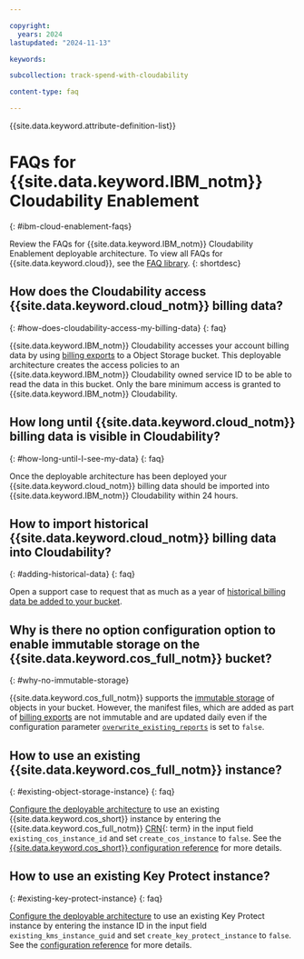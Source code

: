 ```yaml
---

copyright:
  years: 2024
lastupdated: "2024-11-13"

keywords:

subcollection: track-spend-with-cloudability

content-type: faq

---
```




{{site.data.keyword.attribute-definition-list}}



# FAQs for {{site.data.keyword.IBM_notm}} Cloudability Enablement
{: #ibm-cloud-enablement-faqs}



Review the FAQs for {{site.data.keyword.IBM_notm}} Cloudability Enablement deployable architecture. To view all FAQs for {{site.data.keyword.cloud}}, see the [FAQ library](/docs/faqs).
{: shortdesc}

## How does the Cloudability access {{site.data.keyword.cloud_notm}} billing data?
{: #how-does-cloudability-access-my-billing-data}
{: faq}

{{site.data.keyword.IBM_notm}} Cloudability accesses your account billing data by using [billing exports](https://test.cloud.ibm.com/docs/account?topic=account-exporting-your-usage&interface=ui) to a Object Storage bucket. This deployable architecture creates the access policies to an {{site.data.keyword.IBM_notm}} Cloudability owned service ID to be able to read the data in this bucket. Only the bare minimum access is granted to {{site.data.keyword.IBM_notm}} Cloudability.

## How long until {{site.data.keyword.cloud_notm}} billing data is visible in Cloudability?
{: #how-long-until-I-see-my-data}
{: faq}

Once the deployable architecture has been deployed your {{site.data.keyword.cloud_notm}} billing data should be imported into {{site.data.keyword.IBM_notm}} Cloudability within 24 hours.

## How to import historical {{site.data.keyword.cloud_notm}} billing data into Cloudability?
{: #adding-historical-data}
{: faq}

Open a support case to request that as much as a year of [historical billing data be added to your bucket](/docs/account?topic=account-exporting-your-usage&interface=ui#access-historical-data).

## Why is there no option configuration option to enable immutable storage on the {{site.data.keyword.cos_full_notm}} bucket?
{: #why-no-immutable-storage}

{{site.data.keyword.cos_full_notm}} supports the [immutable storage](/docs/cloud-object-storage?topic=cloud-object-storage-immutable) of objects in your bucket. However, the manifest files, which are added as part of [billing exports](https://test.cloud.ibm.com/docs/account?topic=account-exporting-your-usage&interface=ui) are not immutable and are updated daily even if the configuration parameter [`overwrite_existing_reports`](/docs/track-spend-with-cloudability?topic=track-spend-with-cloudability-configure#cos-billing-exports-config) is set to `false`.


## How to use an existing {{site.data.keyword.cos_full_notm}} instance?
{: #existing-object-storage-instance}
{: faq}

[Configure the deployable architecture](/docs/secure-enterprise?topic=secure-enterprise-config-project&interface=ui#project-input-values) to use an existing {{site.data.keyword.cos_short}} instance by entering the {{site.data.keyword.cos_full_notm}} [CRN](#x9494304){: term} in the input field `existing_cos_instance_id` and set `create_cos_instance` to `false`. See the [{{site.data.keyword.cos_short}} configuration reference](/docs/track-spend-with-cloudability?topic=track-spend-with-cloudability-configure#cos-billing-exports-config) for more details.

## How to use an existing Key Protect instance?
{: #existing-key-protect-instance}
{: faq}

[Configure the deployable architecture](/docs/secure-enterprise?topic=secure-enterprise-config-project&interface=ui#project-input-values) to use an existing Key Protect instance by entering the instance ID in the input field `existing_kms_instance_guid` and set `create_key_protect_instance` to `false`. See the [configuration reference](/docs/track-spend-with-cloudability?topic=track-spend-with-cloudability-configure#cos-bucket-encryption-config) for more details.
